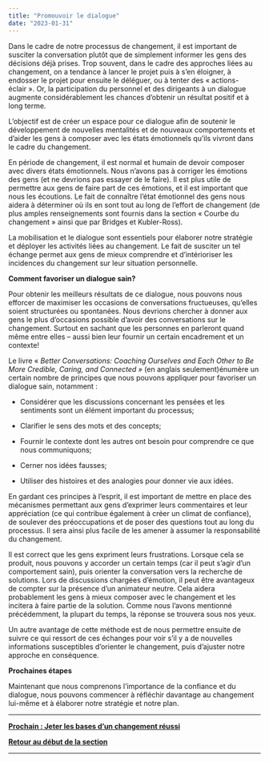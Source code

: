```yaml
---
title: "Promouvoir le dialogue"
date: "2023-01-31"
---
```


Dans le cadre de notre processus de changement, il est important de susciter la conversation plutôt que de simplement informer les gens des décisions déjà prises. Trop souvent, dans le cadre des approches liées au changement, on a tendance à lancer le projet puis à s’en éloigner, à endosser le projet pour ensuite le déléguer, ou à tenter des « actions-éclair ». Or, la participation du personnel et des dirigeants à un dialogue augmente considérablement les chances d’obtenir un résultat positif et à long terme.

L’objectif est de créer un espace pour ce dialogue afin de soutenir le développement de nouvelles mentalités et de nouveaux comportements et d’aider les gens à composer avec les états émotionnels qu’ils vivront dans le cadre du changement.

En période de changement, il est normal et humain de devoir composer avec divers états émotionnels. Nous n’avons pas à corriger les émotions des gens (et ne devrions pas essayer de le faire). Il est plus utile de permettre aux gens de faire part de ces émotions, et il est important que nous les écoutions. Le fait de connaître l’état émotionnel des gens nous aidera à déterminer où ils en sont tout au long de l’effort de changement (de plus amples renseignements sont fournis dans la section « Courbe du changement » ainsi que par Bridges et Kubler-Ross).

La mobilisation et le dialogue sont essentiels pour élaborer notre stratégie et déployer les activités liées au changement. Le fait de susciter un tel échange permet aux gens de mieux comprendre et d’intérioriser les incidences du changement sur leur situation personnelle.

**Comment favoriser un dialogue sain?**

Pour obtenir les meilleurs résultats de ce dialogue, nous pouvons nous efforcer de maximiser les occasions de conversations fructueuses, qu’elles soient structurées ou spontanées. Nous devrions chercher à donner aux gens le plus d’occasions possible d’avoir des conversations sur le changement. Surtout en sachant que les personnes en parleront quand même entre elles – aussi bien leur fournir un certain encadrement et un contexte!

Le livre « _Better Conversations: Coaching Ourselves and Each Other to Be More Credible, Caring, and Connected »_ (en anglais seulement)énumère un certain nombre de principes que nous pouvons appliquer pour favoriser un dialogue sain, notamment :

- Considérer que les discussions concernant les pensées et les sentiments sont un élément important du processus;

- Clarifier le sens des mots et des concepts;

- Fournir le contexte dont les autres ont besoin pour comprendre ce que nous communiquons;

- Cerner nos idées fausses;

- Utiliser des histoires et des analogies pour donner vie aux idées.

En gardant ces principes à l’esprit, il est important de mettre en place des mécanismes permettant aux gens d’exprimer leurs commentaires et leur appréciation (ce qui contribue également à créer un climat de confiance), de soulever des préoccupations et de poser des questions tout au long du processus. Il sera ainsi plus facile de les amener à assumer la responsabilité du changement.

Il est correct que les gens expriment leurs frustrations. Lorsque cela se produit, nous pouvons y accorder un certain temps (car il peut s’agir d’un comportement sain), puis orienter la conversation vers la recherche de solutions. Lors de discussions chargées d’émotion, il peut être avantageux de compter sur la présence d’un animateur neutre. Cela aidera probablement les gens à mieux composer avec le changement et les incitera à faire partie de la solution. Comme nous l’avons mentionné précédemment, la plupart du temps, la réponse se trouvera sous nos yeux.

Un autre avantage de cette méthode est de nous permettre ensuite de suivre ce qui ressort de ces échanges pour voir s’il y a de nouvelles informations susceptibles d’orienter le changement, puis d’ajuster notre approche en conséquence.

**Prochaines étapes**

Maintenant que nous comprenons l’importance de la confiance et du dialogue, nous pouvons commencer à réfléchir davantage au changement lui-même et à élaborer notre stratégie et notre plan.

* * *

[****Prochain :** Jeter les bases d’un changement réussi**](/jeter-les-bases-dun-changement-reussi/)

[**Retour au début de la section**](/naviguer-dans-le-monde-du-changement/)

* * *

